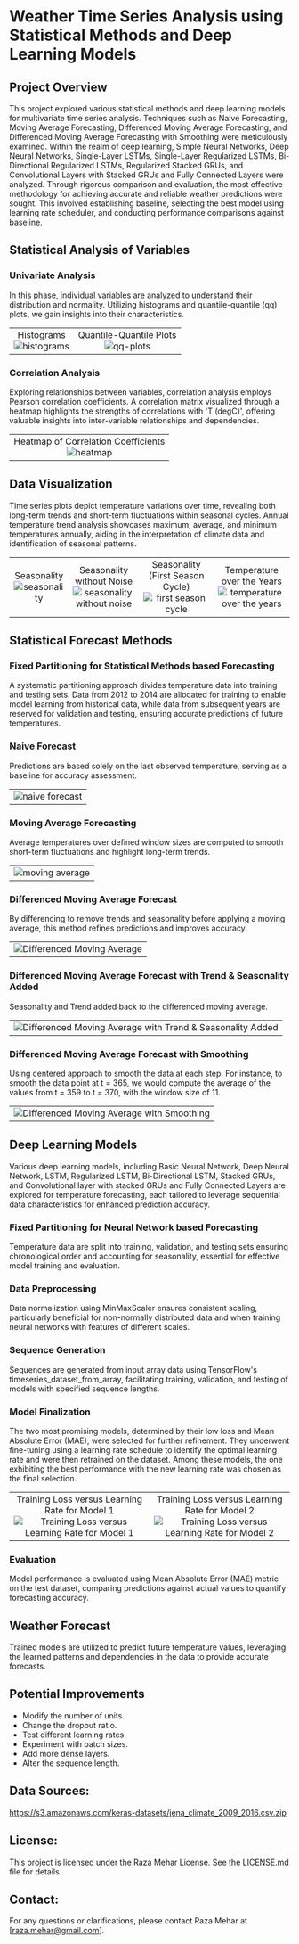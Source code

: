 # Weather Time Series Analysis using Statistical Methods and Deep Learning Models

## Project Overview
This project explored various statistical methods and deep learning models for multivariate time series analysis. Techniques such as Naive Forecasting, Moving Average Forecasting, Differenced Moving Average Forecasting, and Differenced Moving Average Forecasting with Smoothing were meticulously examined. Within the realm of deep learning, Simple Neural Networks, Deep Neural Networks, Single-Layer LSTMs, Single-Layer Regularized LSTMs, Bi-Directional Regularized LSTMs, Regularized Stacked GRUs, and Convolutional Layers with Stacked GRUs and Fully Connected Layers were analyzed. Through rigorous comparison and evaluation, the most effective methodology for achieving accurate and reliable weather predictions were sought. This involved establishing baseline, selecting the best model using learning rate scheduler, and conducting performance comparisons against baseline.

##  Statistical Analysis of Variables

### Univariate Analysis
In this phase, individual variables are analyzed to understand their distribution and normality. Utilizing histograms and quantile-quantile (qq) plots, we gain insights into their characteristics.

<table>
  <tr>
    <td style="text-align: center;">
      <div>Histograms</div>
      <img src="docs/1uni.png" alt="histograms" style="max-width: 100%;">
    </td>
    <td style="text-align: center;">
      <div>Quantile-Quantile Plots</div>
      <img src="docs/2qq.png" alt="qq-plots" style="max-width: 100%;">
    </td>
  </tr>
</table>

### Correlation Analysis
Exploring relationships between variables, correlation analysis employs Pearson correlation coefficients. A correlation matrix visualized through a heatmap highlights the strengths of correlations with 'T (degC)', offering valuable insights into inter-variable relationships and dependencies.

<table>
  <tr>
    <td style="text-align: center;">
      <div>Heatmap of Correlation Coefficients</div>
      <img src="docs/3corr.png" alt="heatmap" style="max-width: 100%;">
    </td>
  </tr>
</table>
      
## Data Visualization
Time series plots depict temperature variations over time, revealing both long-term trends and short-term fluctuations within seasonal cycles. Annual temperature trend analysis showcases maximum, average, and minimum temperatures annually, aiding in the interpretation of climate data and identification of seasonal patterns.

<table>
  <tr>
    <td style="text-align: center;">
      <div>Seasonality</div>
      <img src="docs/4season.png" alt="seasonality" style="max-width: 100%;">
    </td>
    <td style="text-align: center;">
      <div>Seasonality without Noise</div>
      <img src="docs/5season.png" alt="seasonality without noise" style="max-width: 100%;">
    </td>
     <td style="text-align: center;">
      <div>Seasonality (First Season Cycle)</div>
      <img src="docs/6seaons.png" alt="first season cycle" style="max-width: 100%;">
    </td>
     <td style="text-align: center;">
      <div>Temperature over the Years</div>
      <img src="docs/7temp.png" alt="temperature over the years" style="max-width: 100%;">
    </td>
  </tr>
</table>

## Statistical Forecast Methods

### Fixed Partitioning for Statistical Methods based Forecasting
A systematic partitioning approach divides temperature data into training and testing sets. Data from 2012 to 2014 are allocated for training to enable model learning from historical data, while data from subsequent years are reserved for validation and testing, ensuring accurate predictions of future temperatures.

### Naive Forecast
Predictions are based solely on the last observed temperature, serving as a baseline for accuracy assessment.

<table>
  <tr>
    <td style="text-align: center;">
      <div></div>
      <img src="docs/8nf.png" alt="naive forecast" style="max-width: 100%;">
    </td>
  </tr>
</table>

### Moving Average Forecasting
Average temperatures over defined window sizes are computed to smooth short-term fluctuations and highlight long-term trends.

<table>
  <tr>
    <td style="text-align: center;">
      <div></div>
      <img src="docs/9ma.png" alt="moving average" style="max-width: 100%;">
    </td>
  </tr>
</table>

### Differenced Moving Average Forecast
By differencing to remove trends and seasonality before applying a moving average, this method refines predictions and improves accuracy.

<table>
  <tr>
    <td style="text-align: center;">
      <div></div>
      <img src="docs/10difmv.png" alt="Differenced Moving Average" style="max-width: 100%;">
    </td>
  </tr>
</table>

### Differenced Moving Average Forecast with Trend & Seasonality Added
Seasonality and Trend added back to the differenced moving average.

<table>
  <tr>
    <td style="text-align: center;">
      <div></div>
      <img src="docs/11difmv.png" alt="Differenced Moving Average with Trend & Seasonality Added" style="max-width: 100%;">
    </td>
  </tr>
</table>

### Differenced Moving Average Forecast with Smoothing
Using centered approach to smooth the data at each step. For instance, to smooth the data point at t = 365, we would compute the average of the values from t = 359 to t = 370, with the window size of 11.

<table>
  <tr>
    <td style="text-align: center;">
      <div></div>
      <img src="docs/12diffmv.png" alt="Differenced Moving Average with Smoothing" style="max-width: 100%;">
    </td>
  </tr>
</table>

## Deep Learning Models
Various deep learning models, including Basic Neural Network, Deep Neural Network, LSTM, Regularized LSTM, Bi-Directional LSTM, Stacked GRUs, and Convolutional layer with stacked GRUs and Fully Connected Layers are explored for temperature forecasting, each tailored to leverage sequential data characteristics for enhanced prediction accuracy.

### Fixed Partitioning for Neural Network based Forecasting
Temperature data are split into training, validation, and testing sets ensuring chronological order and accounting for seasonality, essential for effective model training and evaluation.

### Data Preprocessing
Data normalization using MinMaxScaler ensures consistent scaling, particularly beneficial for non-normally distributed data and when training neural networks with features of different scales.

### Sequence Generation
Sequences are generated from input array data using TensorFlow's timeseries_dataset_from_array, facilitating training, validation, and testing of models with specified sequence lengths.

### Model Finalization
The two most promising models, determined by their low loss and Mean Absolute Error (MAE), were selected for further refinement. They underwent fine-tuning using a learning rate schedule to identify the optimal learning rate and were then retrained on the dataset. Among these models, the one exhibiting the best performance with the new learning rate was chosen as the final selection.

<table>
  <tr>
    <td style="text-align: center;">
      <div>Training Loss versus Learning Rate for Model 1</div>
      <img src="docs/lr_1.png" alt="Training Loss versus Learning Rate for Model 1" style="max-width: 100%;">
    </td>
    <td style="text-align: center;">
      <div>Training Loss versus Learning Rate for Model 2</div>
      <img src="docs/lr_2.png" alt="Training Loss versus Learning Rate for Model 2" style="max-width: 100%;">
    </td>
  </tr>
</table>

### Evaluation
Model performance is evaluated using Mean Absolute Error (MAE) metric on the test dataset, comparing predictions against actual values to quantify forecasting accuracy.

## Weather Forecast
Trained models are utilized to predict future temperature values, leveraging the learned patterns and dependencies in the data to provide accurate forecasts.

## Potential Improvements
- Modify the number of units.
- Change the dropout ratio.
- Test different learning rates.
- Experiment with batch sizes.
- Add more dense layers.
- Alter the sequence length.

## Data Sources:
https://s3.amazonaws.com/keras-datasets/jena_climate_2009_2016.csv.zip

## License:
This project is licensed under the Raza Mehar License. See the LICENSE.md file for details.

## Contact:
For any questions or clarifications, please contact Raza Mehar at [raza.mehar@gmail.com].
